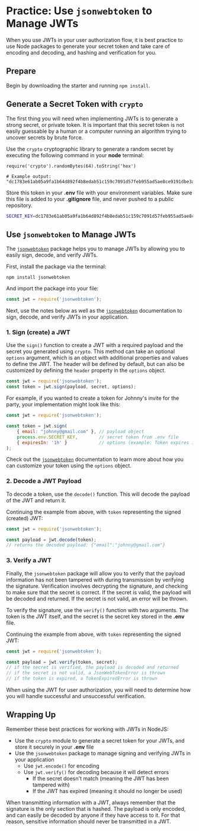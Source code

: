 # Practice: Use `jsonwebtoken` to Manage JWTs

When you use JWTs in your user authorization flow, it is best practice to use
Node packages to generate your secret token and take care of encoding and
decoding, and hashing and verification for you.

## Prepare

Begin by downloading the starter and running `npm install`.

## Generate a Secret Token with `crypto`

The first thing you will need when implementing JWTs is to generate a strong
secret, or private token. It is important that this secret token is not easily
guessable by a human or a computer running an algorithm trying to uncover
secrets by brute force.

Use the `crypto` cryptographic library to generate a random secret by executing
the following command in your **node** terminal:

```shell
require('crypto').randomBytes(64).toString('hex')

# Example output: "dc1783e61ab05a9fa1b64d892f4b8edab51c159c7091d57feb955ad5ae8ce9191dbe3a50f95086a018654e6f3c7dbffd6215d656d63a2da811843fc746a664b2"
```

Store this token in your __.env__ file with your environment variables. Make
sure this file is added to your __.gitignore__ file, and never pushed to a
public repository.

```bash
SECRET_KEY=dc1783e61ab05a9fa1b64d892f4b8edab51c159c7091d57feb955ad5ae8ce9191dbe3a50f95086a018654e6f3c7dbffd6215d656d63a2da811843fc746a664b2
```

## Use `jsonwebtoken` to Manage JWTs

The [`jsonwebtoken`] package helps you to manage JWTs by allowing you to easily
sign, decode, and verify JWTs.

First, install the package via the terminal:

```shell
npm install jsonwebtoken
```

And import the package into your file:

```javascript
const jwt = require('jsonwebtoken');
```

Next, use the notes below as well as the [`jsonwebtoken`] documentation to
sign, decode, and verify JWTs in your application.

### 1. Sign (create) a JWT

Use the `sign()` function to create a JWT with a required payload and the secret
you generated using `crypto`. This method can take an optional `options`
argument, which is an object with additional properties and values to define the
JWT. The header will be defined by default, but can also be customized by
defining the `header` property in the `options` object.

```javascript
const jwt = require('jsonwebtoken');
const token = jwt.sign(payload, secret, options);
```

For example, if you wanted to create a token for Johnny's invite for the party,
your implementation might look like this:

```javascript
const jwt = require('jsonwebtoken');

const token = jwt.sign( 
    { email: "johnny@gmail.com" }, // payload object
    process.env.SECRET_KEY,        // secret token from .env file
    { expiresIn: '1h' }            // options (example: Token expires in 1 hour)
);
```

Check out the [`jsonwebtoken`] documentation to learn more about how you can
customize your token using the `options` object.

### 2. Decode a JWT Payload

To decode a token, use the `decode()` function. This will decode the payload of
the JWT and return it.

Continuing the example from above, with `token` representing the signed
(created) JWT:

```javascript
const jwt = require('jsonwebtoken');

const payload = jwt.decode(token); 
// returns the decoded payload: {"email":"johnny@gmail.com"}
```

### 3. Verify a JWT

Finally, the `jsonwebtoken` package will allow you to verify that the payload
information has not been tampered with during transmission by verifying the
signature. Verification involves decrypting the signature, and checking to make
sure that the secret is correct. If the secret is valid, the payload will be
decoded and returned. If the secret is not valid, an error will be thrown.

To verify the signature, use the `verify()` function with two arguments. The
token is the JWT itself, and the secret is the secret key stored in the __.env__
file.

Continuing the example from above, with `token` representing the signed JWT:

```javascript
const jwt = require('jsonwebtoken');

const payload = jwt.verify(token, secret);
// if the secret is verified, the payload is decoded and returned
// if the secret is not valid, a JsonWebTokenError is thrown
// if the token is expired, a TokenExpiredError is thrown
```

When using the JWT for user authorization, you will need to determine how you
will handle successful and unsuccessful verification.

## Wrapping Up

Remember these best practices for working with JWTs in NodeJS:

* Use the `crypto` module to generate a secret token for your JWTs, and store it
securely in your __.env__ file
* Use the `jsonwebtoken` package to manage signing and verifying JWTs in your
application
  * Use `jwt.encode()` for encoding
  * Use `jwt.verify()` for decoding because it will detect errors
    * If the secret doesn't match (meaning the JWT has been tampered with)
    * If the JWT has expired (meaning it should no longer be used)

When transmitting information with a JWT, always remember that the signature is
the only section that is hashed. The payload is only encoded, and can easily
be decoded by anyone if they have access to it. For that reason, sensitive
information should never be transmitted in a JWT.

[`jsonwebtoken`]: https://www.npmjs.com/package/jsonwebtoken